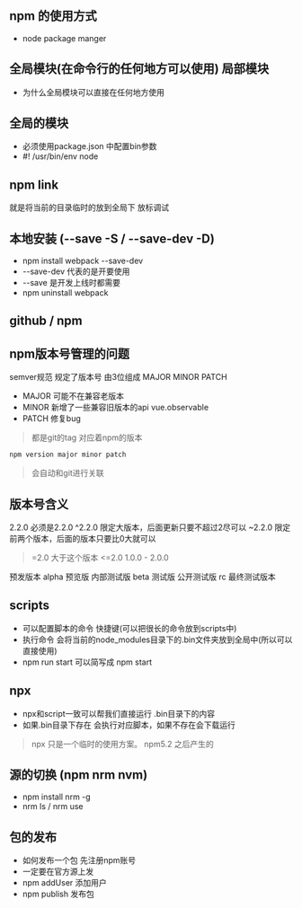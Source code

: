 ## npm 的使用方式
- node package manger

## 全局模块(在命令行的任何地方可以使用) 局部模块
- 为什么全局模块可以直接在任何地方使用

## 全局的模块
- 必须使用package.json 中配置bin参数
- #! /usr/bin/env node

## npm link
就是将当前的目录临时的放到全局下 放标调试


## 本地安装  (--save -S / --save-dev -D)
- npm install webpack --save-dev
- --save-dev 代表的是开要使用
- --save 是开发上线时都需要
- npm uninstall webpack

## github / npm


## npm版本号管理的问题
semver规范 规定了版本号 由3位组成  MAJOR MINOR  PATCH
- MAJOR 可能不在兼容老版本
- MINOR 新增了一些兼容旧版本的api vue.observable
- PATCH 修复bug

> 都是git的tag 对应着npm的版本


```bash
npm version major minor patch
```

> 会自动和git进行关联

## 版本号含义
2.2.0  必须是2.2.0
^2.2.0   限定大版本，后面更新只要不超过2尽可以
~2.2.0   限定前两个版本，后面的版本只要比0大就可以
>=2.0   大于这个版本
<=2.0
1.0.0 - 2.0.0

预发版本
alpha 预览版 内部测试版
beta  测试版 公开测试版
rc    最终测试版本


## scripts
- 可以配置脚本的命令 快捷键(可以把很长的命令放到scripts中)
- 执行命令  会将当前的node_modules目录下的.bin文件夹放到全局中(所以可以直接使用) 
- npm run start 可以简写成 npm start

## npx
- npx和script一致可以帮我们直接运行 .bin目录下的内容
- 如果.bin目录下存在 会执行对应脚本，如果不存在会下载运行

> npx 只是一个临时的使用方案。 npm5.2 之后产生的


## 源的切换 (npm nrm nvm)
- npm install nrm -g
- nrm ls / nrm use


## 包的发布 
- 如何发布一个包 先注册npm账号
- 一定要在官方源上发
- npm addUser 添加用户
- npm publish 发布包